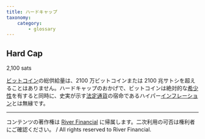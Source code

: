 ```yaml
---
title: ハードキャップ
taxonomy:
    category:
        - glossary
---
```


## Hard Cap
2,100 sats

[ビットコイン](https://lostinbitcoin.sakuraweb.com/glossary/bitcoin/)の総供給量は、2100 万ビットコインまたは 2100 兆サトシを超えることはありません。ハードキャップのおかげで、ビットコインは絶対的な[希少性](https://lostinbitcoin.sakuraweb.com/glossary/scarcity/)を有すると同時に、史実が示す[法定通貨](https://lostinbitcoin.sakuraweb.com/glossary/fiat_currency/)の宿命であるハイパー[インフレーション](https://lostinbitcoin.sakuraweb.com/glossary/inflation/)とは無縁です。

---
コンテンツの著作権は [River Financial](https://river.com/) に帰属します。二次利用の可否は権利者にご確認ください。 / All rights reserved to River Financial.
